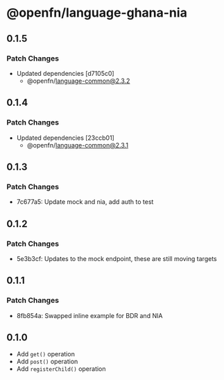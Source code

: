 # @openfn/language-ghana-nia

## 0.1.5

### Patch Changes

- Updated dependencies [d7105c0]
  - @openfn/language-common@2.3.2

## 0.1.4

### Patch Changes

- Updated dependencies [23ccb01]
  - @openfn/language-common@2.3.1

## 0.1.3

### Patch Changes

- 7c677a5: Update mock and nia, add auth to test

## 0.1.2

### Patch Changes

- 5e3b3cf: Updates to the mock endpoint, these are still moving targets

## 0.1.1

### Patch Changes

- 8fb854a: Swapped inline example for BDR and NIA

## 0.1.0

- Add `get()` operation
- Add `post()` operation
- Add `registerChild()` operation
